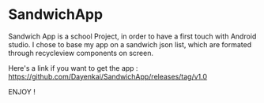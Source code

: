 # SandwichApp
Sandwich App is a school Project, in order to have a first touch with Android studio. I chose to base my app on a sandwich json list,
which are formated through recycleview components on screen.

Here's a link if you want to get the app : https://github.com/Dayenkai/SandwichApp/releases/tag/v1.0 

ENJOY !

